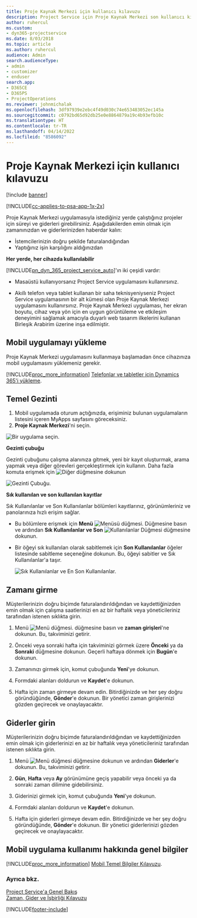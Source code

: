```yaml
---
title: Proje Kaynak Merkezi için kullanıcı kılavuzu
description: Project Service için Proje Kaynak Merkezi son kullanıcı kılavuzu
author: ruhercul
ms.custom:
- dyn365-projectservice
ms.date: 8/03/2018
ms.topic: article
ms.author: ruhercul
audience: Admin
search.audienceType:
- admin
- customizer
- enduser
search.app:
- D365CE
- D365PS
- ProjectOperations
ms.reviewer: johnmichalak
ms.openlocfilehash: 3df97939e2ebc4f49d030c74e653483052ec145a
ms.sourcegitcommit: c0792bd65d92db25e0e8864879a19c4b93efb10c
ms.translationtype: HT
ms.contentlocale: tr-TR
ms.lasthandoff: 04/14/2022
ms.locfileid: "8586092"
---
```

# <a name="user-guide-for-project-resource-hub"></a>Proje Kaynak Merkezi için kullanıcı kılavuzu

[!include [banner](../includes/psa-now-project-operations.md)]

[!INCLUDE[cc-applies-to-psa-app-1x-2x](../includes/cc-applies-to-psa-app-1x-2x.md)]

Proje Kaynak Merkezi uygulamasıyla istediğiniz yerde çalıştığınız projeler için süreyi ve giderleri girebilirsiniz. Aşağıdakilerden emin olmak için zamanınızdan ve giderlerinizden haberdar kalın:

- İstemcilerinizin doğru şekilde faturalandığından
- Yaptığınız işin karşılığını aldığınızdan

**Her yerde, her cihazda kullanılabilir**

[!INCLUDE[pn_dyn_365_project_service_auto](../includes/pn-dyn-365-project-service-auto.md)]'ın iki çeşidi vardır: 

- Masaüstü kullanıyorsanız Project Service uygulamasını kullanırsınız. 

- Akıllı telefon veya tablet kullanan bir saha teknisyeniyseniz Project Service uygulamasının bir alt kümesi olan Proje Kaynak Merkezi uygulamasını kullanırsınız. Proje Kaynak Merkezi uygulaması, her ekran boyutu, cihaz veya yön için en uygun görüntüleme ve etkileşim deneyimini sağlamak amacıyla duyarlı web tasarım ilkelerini kullanan Birleşik Arabirim üzerine inşa edilmiştir. 


## <a name="install-the-mobile-app"></a>Mobil uygulamayı yükleme
Proje Kaynak Merkezi uygulamasını kullanmaya başlamadan önce cihazınıza mobil uygulamasını yüklemeniz gerekir. 

[!INCLUDE[proc_more_information](../includes/proc-more-information.md)] [Telefonlar ve tabletler için Dynamics 365'i yükleme](/dynamics365/mobile-app/install-dynamics-365-for-phones-and-tablets).

## <a name="basic-navigation"></a>Temel Gezinti
1.  Mobil uygulamada oturum açtığınızda, erişiminiz bulunan uygulamaların listesini içeren MyApps sayfasını göreceksiniz. 
2.  **Proje Kaynak Merkezi**'ni seçin.

![Bir uygulama seçin.](media/chooseApp_1.png "Bir uygulama seçin")

**Gezinti çubuğu**

Gezinti çubuğunu çalışma alanınıza gitmek, yeni bir kayıt oluşturmak, arama yapmak veya diğer görevleri gerçekleştirmek için kullanın. Daha fazla komuta erişmek için ![Diğer](media/MoreButton.png "Daha Fazla Düğme") düğmesine dokunun

![Gezinti Çubuğu.](media/NavBar_2.png "Gezinti Çubuğu")

**Sık kullanılan ve son kullanılan kayıtlar**

Sık Kullanılanlar ve Son Kullanılanlar bölümleri kayıtlarınız, görünümleriniz ve panolarınıza hızlı erişim sağlar. 

- Bu bölümlere erişmek için **Menü** ![Menüsü düğmesi.](media/MenuButton.png "Menü düğmesi") Düğmesine basın ve ardından **Sık Kullanılanlar ve Son** ![Kullanılanlar Düğmesi](media/FavButton.png "FAV düğmesi") düğmesine dokunun.

- Bir öğeyi sık kullanılan olarak sabitlemek için **Son Kullanılanlar** öğeler listesinde sabitleme seçeneğine dokunun. Bu, öğeyi sabitler ve Sık Kullanılanlar'a taşır.

  ![Sık Kullanılanlar ve En Son Kullanılanlar.](media/Favs_3.png "Sık Kullanılanlar ve En Son Kullanılanlar")
 
## <a name="enter-time"></a>Zamanı girme
Müşterilerinizin doğru biçimde faturalandırıldığından ve kaydettiğinizden emin olmak için çalışma saatlerinizi en az bir haftalık veya yöneticileriniz tarafından istenen sıklıkta girin.

1. Menü ![Menü düğmesi.](media/MenuButton.png "Menü düğmesi") düğmesine basın ve **zaman girişleri**'ne dokunun. Bu, takviminizi getirir.

2. Önceki veya sonraki hafta için takviminizi görmek üzere **Önceki** ya da **Sonraki** düğmesine dokunun. Geçerli haftaya dönmek için **Bugün**'e dokunun.

3. Zamanınızı girmek için, komut çubuğunda **Yeni**'ye dokunun. 

4. Formdaki alanları doldurun ve **Kaydet**'e dokunun.

5. Hafta için zaman girmeye devam edin. Bitirdiğinizde ve her şey doğru göründüğünde, **Gönder**'e dokunun. Bir yönetici zaman girişlerinizi gözden geçirecek ve onaylayacaktır.

## <a name="enter-expenses"></a>Giderler girin 
Müşterilerinizin doğru biçimde faturalandırıldığından ve kaydettiğinizden emin olmak için giderlerinizi en az bir haftalık veya yöneticileriniz tarafından istenen sıklıkta girin.

1. Menü ![Menü düğmesi](media/MenuButton.png "Menü düğmesi") düğmesine dokunun ve ardından **Giderler**'e dokunun. Bu, takviminizi getirir.

2. **Gün**, **Hafta** veya **Ay** görünümüne geçiş yapabilir veya önceki ya da sonraki zaman dilimine gidebilirsiniz. 

3. Giderinizi girmek için, komut çubuğunda **Yeni**'ye dokunun. 

4. Formdaki alanları doldurun ve **Kaydet**'e dokunun.

5. Hafta için giderleri girmeye devam edin. Bitirdiğinizde ve her şey doğru göründüğünde, **Gönder**'e dokunun. Bir yönetici giderlerinizi gözden geçirecek ve onaylayacaktır.

## <a name="general-information-on-how-to-use-the-mobile-app"></a>Mobil uygulama kullanımı hakkında genel bilgiler 
[!INCLUDE[proc_more_information](../includes/proc-more-information.md)] [Mobil Temel Bilgiler Kılavuzu](/dynamics365/mobile-app/dynamics-365-phones-tablets-users-guide).

### <a name="see-also"></a>Ayrıca bkz.  
 [Project Service'a Genel Bakış](../psa/overview.md)   
 [Zaman, Gider ve İşbirliği Kılavuzu](../psa/time-expense-collaboration-guide.md)   
 


[!INCLUDE[footer-include](../includes/footer-banner.md)]
